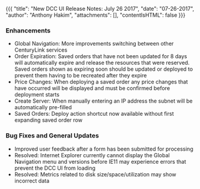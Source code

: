 {{{
"title": "New DCC UI Release Notes: July 26 2017",
"date": "07-26-2017",
"author": "Anthony Hakim",
"attachments": [],
"contentIsHTML": false
}}}

### Enhancements

* Global Navigation: More improvements switching between other CenturyLink services
* Order Expiration: Saved orders that have not been updated for 8 days will automatically expire and release the resources that were reserved. Saved orders shown as expiring soon should be updated or deployed to prevent them having to be recreated after they expire
* Price Changes: When deploying a saved order any price changes that have occurred will be displayed and must be confirmed before deployment starts
* Create Server: When manually entering an IP address the subnet will be automatically pre-filled
* Saved Orders: Deploy action shortcut now available without first expanding saved order row

### Bug Fixes and General Updates

* Improved user feedback after a form has been submitted for processing
* Resolved: Internet Explorer currently cannot display the Global Navigation menu and versions before IE11 may experience errors that prevent the DCC UI from loading
* Resolved: Metrics related to disk size/space/utilization may show incorrect data
